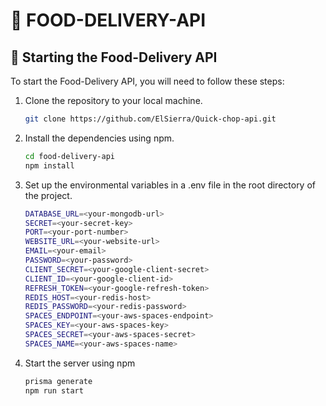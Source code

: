 # 🍰 FOOD-DELIVERY-API

## 🚀 Starting the Food-Delivery API

To start the Food-Delivery API, you will need to follow these steps:

1. Clone the repository to your local machine.

    ```bash
    git clone https://github.com/ElSierra/Quick-chop-api.git
    ```

2. Install the dependencies using npm.

   ```bash
   cd food-delivery-api
   npm install

   ```

3. Set up the environmental variables in a .env file in the root directory of the project.

    ```bash
    DATABASE_URL=<your-mongodb-url>
    SECRET=<your-secret-key>
    PORT=<your-port-number>
    WEBSITE_URL=<your-website-url>
    EMAIL=<your-email>
    PASSWORD=<your-password>
    CLIENT_SECRET=<your-google-client-secret>
    CLIENT_ID=<your-google-client-id>
    REFRESH_TOKEN=<your-google-refresh-token>
    REDIS_HOST=<your-redis-host>
    REDIS_PASSWORD=<your-redis-password>
    SPACES_ENDPOINT=<your-aws-spaces-endpoint>
    SPACES_KEY=<your-aws-spaces-key>
    SPACES_SECRET=<your-aws-spaces-secret>
    SPACES_NAME=<your-aws-spaces-name>
    
    ```

4. Start the server using npm

    ```bash
    prisma generate
    npm run start
    
    ```
